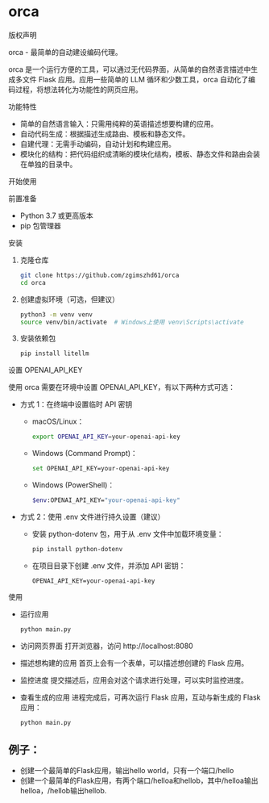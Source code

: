 # orca
版权声明

orca - 最简单的自动建设编码代理。

orca 是一个运行方便的工具，可以通过无代码界面，从简单的自然语言描述中生成多文件 Flask 应用。应用一些简单的 LLM 循环和少数工具，orca 自动化了编码过程，将想法转化为功能性的网页应用。

功能特性
- 简单的自然语言输入：只需用纯粹的英语描述想要构建的应用。
- 自动代码生成：根据描述生成路由、模板和静态文件。
- 自建代理：无需手动编码，自动计划和构建应用。
- 模块化的结构：把代码组织成清晰的模块化结构，模板、静态文件和路由会装在单独的目录中。

开始使用

前置准备
- Python 3.7 或更高版本
- pip 包管理器

安装
1. 克隆仓库

   ```bash
   git clone https://github.com/zgimszhd61/orca
   cd orca
   ```

2. 创建虚拟环境（可选，但建议）

   ```bash
   python3 -m venv venv
   source venv/bin/activate  # Windows上使用 venv\Scripts\activate
   ```

3. 安装依赖包

   ```bash
   pip install litellm
   ```

设置 OPENAI_API_KEY

使用 orca 需要在环境中设置 OPENAI_API_KEY，有以下两种方式可选：

- 方式 1：在终端中设置临时 API 密钥

  - macOS/Linux：
    ```bash
    export OPENAI_API_KEY=your-openai-api-key
    ```

  - Windows (Command Prompt)：
    ```bash
    set OPENAI_API_KEY=your-openai-api-key
    ```

  - Windows (PowerShell)：
    ```bash
    $env:OPENAI_API_KEY="your-openai-api-key"
    ```

- 方式 2：使用 .env 文件进行持久设置（建议）

  - 安装 python-dotenv 包，用于从 .env 文件中加载环境变量：
    ```bash
    pip install python-dotenv
    ```
  - 在项目目录下创建 .env 文件，并添加 API 密钥：
    ```
    OPENAI_API_KEY=your-openai-api-key
    ```

使用

- 运行应用
  ```bash
  python main.py
  ```

- 访问网页界面
  打开浏览器，访问 http://localhost:8080

- 描述想构建的应用
  首页上会有一个表单，可以描述想创建的 Flask 应用。

- 监控进度
  提交描述后，应用会对这个请求进行处理，可以实时监控进度。

- 查看生成的应用
  进程完成后，可再次运行 Flask 应用，互动与新生成的 Flask 应用：
  ```bash
  python main.py
  ```

## 例子：
 - 创建一个最简单的Flask应用，输出hello world，只有一个端口/hello
 - 创建一个最简单的Flask应用，有两个端口/helloa和hellob，其中/helloa输出helloa，/hellob输出hellob.